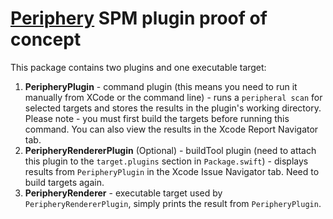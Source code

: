# [Periphery](https://github.com/peripheryapp/periphery) SPM plugin proof of concept

This package contains two plugins and one executable target:
1. **PeripheryPlugin** - command plugin (this means you need to run it manually from XCode or the command line) - runs a `peripheral scan` for selected targets and stores the results in the plugin's working directory. Please note - you must first build the targets before running this command. You can also view the results in the Xcode Report Navigator tab.
2. **PeripheryRendererPlugin** (Optional) - buildTool plugin (need to attach this plugin to the `target.plugins` section in `Package.swift`) - displays results from `PeripheryPlugin` in the Xcode Issue Navigator tab. Need to build targets again.
3. **PeripheryRenderer** - executable target used by `PeripheryRendererPlugin`, simply prints the result from `PeripheryPlugin`.
